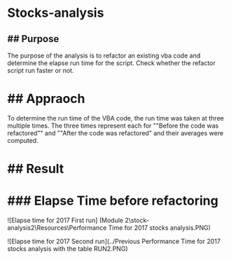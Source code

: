 # Stocks-analysis

## ## Purpose

The purpose of the analysis is to refactor an existing vba code and determine the elapse run time for the script. Check whether the refactor script run faster or not.

# ## Appraoch

To determine the run time of the VBA code, the run time was taken at three multiple times. The three times represent each for ""Before the code was refactored"" and ""After the code was refactored" and their averages were computed.

# ## Result

# ### Elapse Time before refactoring

![Elapse time for 2017 First run] (Module 2\stock-analysis2\Resources\Performance Time for 2017 stocks analysis.PNG)


![Elapse time for 2017 Second run](../Previous Performance Time for 2017 stocks analysis with the table RUN2.PNG)
